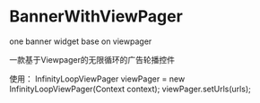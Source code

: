 # BannerWithViewPager
one banner widget base on viewpager

一款基于Viewpager的无限循环的广告轮播控件

使用： InfinityLoopViewPager viewPager = new InfinityLoopViewPager(Context context);
       viewPager.setUrls(urls);
